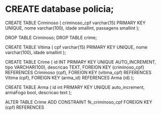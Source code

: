 # CREATE database policia;

CREATE TABLE Criminoso (
	criminoso_cpf varchar(15) PRIMARY KEY UNIQUE,
    nome varchar(100),
    idade smallint,
    passagens smallint
);

DROP TABLE Criminoso;
DROP TABLE crime;

CREATE TABLE Vitima (
	cpf varchar(15) PRIMARY KEY UNIQUE,
    nome varchar(100),
    idade smallint
);

CREATE TABLE Crime (
    id INT PRIMARY KEY UNIQUE AUTO_INCREMENT,
    tipo VARCHAR(100),
    descricao TEXT,
    FOREIGN KEY (criminoso_cpf)
        REFERENCES Criminoso (cpf),
    FOREIGN KEY (vitima_cpf)
        REFERENCES Vitima (cpf),
    FOREIGN KEY (arma_id)
        REFERENCES Arma (id)
);

CREATE TABLE Arma (
	id int PRIMARY KEY UNIQUE auto_increment,
    armaFogo bool,
    descricao text
);

ALTER TABLE Crime ADD CONSTRAINT fk_criminoso_cpf FOREIGN KEY (cpf) REFERENCES 














